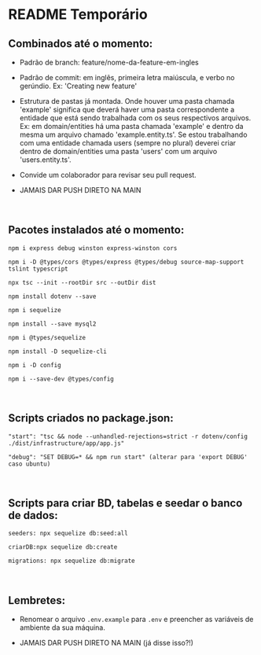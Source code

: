 # README Temporário

## Combinados até o momento:

- Padrão de branch: feature/nome-da-feature-em-ingles

- Padrão de commit: em inglês, primeira letra maiúscula, e verbo no gerúndio. Ex: 'Creating new feature'

- Estrutura de pastas já montada. Onde houver uma pasta chamada 'example' significa que deverá haver uma pasta correspondente a entidade que está sendo trabalhada com os seus respectivos arquivos. Ex: em domain/entities há uma pasta chamada 'example' e dentro da mesma um arquivo chamado 'example.entity.ts'. Se estou trabalhando com uma entidade chamada users (sempre no plural) deverei criar dentro de domain/entities uma pasta 'users' com um arquivo 'users.entity.ts'.

- Convide um colaborador para revisar seu pull request.

- JAMAIS DAR PUSH DIRETO NA MAIN

<br>

## Pacotes instalados até o momento:

```
npm i express debug winston express-winston cors

npm i -D @types/cors @types/express @types/debug source-map-support tslint typescript

npx tsc --init --rootDir src --outDir dist

npm install dotenv --save

npm i sequelize

npm install --save mysql2

npm i @types/sequelize

npm install -D sequelize-cli

npm i -D config

npm i --save-dev @types/config
```

<br>

## Scripts criados no package.json:
```
"start": "tsc && node --unhandled-rejections=strict -r dotenv/config ./dist/infrastructure/app/app.js"

"debug": "SET DEBUG=* && npm run start" (alterar para 'export DEBUG' caso ubuntu)
```

<br>

## Scripts para criar BD, tabelas e seedar o banco de dados:
```
seeders: npx sequelize db:seed:all

criarDB:npx sequelize db:create

migrations: npx sequelize db:migrate
```

<br>

## Lembretes:

- Renomear o arquivo `.env.example` para `.env` e preencher as variáveis de ambiente da sua máquina.

- JAMAIS DAR PUSH DIRETO NA MAIN (já disse isso?!)